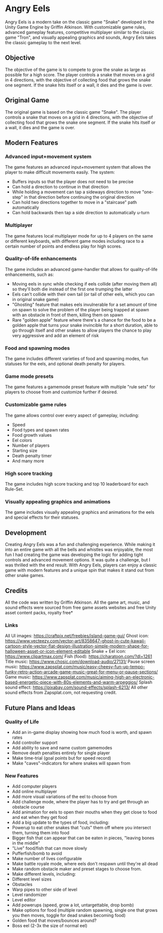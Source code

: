 # Angry Eels

Angry Eels is a modern take on the classic game "Snake" developed in the Unity Game Engine by Griffin Atkinson. With customizable game rules, advanced gameplay features, competitive multiplayer similar to the classic game "Tron", and visually appealing graphics and sounds, Angry Eels takes the classic gameplay to the next level.

## Objective

The objective of the game is to compete to grow the snake as large as possible for a high score. The player controls a snake that moves on a grid in 4 directions, with the objective of collecting food that grows the snake one segment. If the snake hits itself or a wall, it dies and the game is over.

## Original Game

The original game is based on the classic game "Snake". The player controls a snake that moves on a grid in 4 directions, with the objective of collecting food that grows the snake one segment. If the snake hits itself or a wall, it dies and the game is over.

## Modern Features

### Advanced input+movement system

The game features an advanced input+movement system that allows the player to make difficult movements easily. The system:

- Buffers inputs so that the player does not need to be precise
- Can hold a direction to continue in that direction
- While holding a movement can tap a sideways direction to move "one-step" in that direction before continuing the original direction
- Can hold two directions together to move in a "staircase" path automatically
- Can hold backwards then tap a side direction to automatically u-turn

### Multiplayer 

The game features local multiplayer mode for up to 4 players on the same or different keyboards, with different game modes including race to a certain number of points and endless play for high scores.

### Quality-of-life enhancements

The game includes an advanced game-handler that allows for quality-of-life enhancements, such as:

- Moving eels in sync while checking if eels collide (after moving them all) so they'll both die instead of the first one trumping the latter
- Eels can't collide with their own tail (or tail of other eels, which you can in original snake game)
- "Ghosting" feature that makes eels invulnerable for a set amount of time on spawn to solve the problem of the player being trapped at spawn with an obstacle in front  of them, killing them on spawn
- Rare "golden apple" feature where there's a chance for the food to be a golden apple that turns your snake invincible for a short duration, able to go through itself   and other snakes to allow players the chance to play very aggressive and add an element of risk

### Food and spawning modes

The game includes different varieties of food and spawning modes, fun statuses for the eels, and optional death penalty for players.

### Game mode presets

The game features a gamemode preset feature with multiple "rule sets" for players to choose from and customize further if desired.

### Customizable game rules

The game allows control over every aspect of gameplay, including:

- Speed
- Food types and spawn rates
- Food growth values
- Eel colors
- Number of players
- Starting size
- Death penalty timer 
- And many more

### High score tracking

The game includes high score tracking and top 10 leaderboard for each Rule-Set.

### Visually appealing graphics and animations

The game includes visually appealing graphics and animations for the eels and special effects for their statuses.

## Development

Creating Angry Eels was a fun and challenging experience. While making it into an entire game with all the bells and whistles was enjoyable, the most fun I had creating the game was developing the logic for adding tight controls and advanced movement options. It was quite a challenge, but I was thrilled with the end result. With Angry Eels, players can enjoy a classic game with modern features and a unique spin that makes it stand out from other snake games.

## Credits

All the code was written by Griffin Atkinson.
All the game art, music, and sound effects were sourced from free game assets websites and free Unity asset content packs, royalty free*

### Links
All UI images: https://craftpix.net/freebies/island-game-gui/
Ghost icon: https://www.vecteezy.com/vector-art/8358647-ghost-in-cute-kawaii-cartoon-style-vector-flat-design-illustration-simple-modern-shape-for-halloween-asset-or-icon-element-editable
Snake + Eel icon: https://www.clipartmax.com/
Fish (food): https://charatoon.com/?dl=1261
Title music: https://www.chosic.com/download-audio/27131/
Pause screen music: https://www.zapsplat.com/music/easy-cheesy-fun-up-tempo-funky-retro-action-arcade-game-music-great-for-menu-or-pause-sections/
Game music: https://www.zapsplat.com/music/aiming-high-an-electronic-based-energetic-piece-with-80s-elements-and-warm-arpeggios/
Splash sound effect: https://pixabay.com/sound-effects/splash-6213/
All other sound effects from Zapsplat.com, not requesting credit.

## Future Plans and Ideas
### Quality of Life
- Add an in-game display showing how much food is worth, and spawn rates
- Add controller support
- Add ability to save and name custom gamemodes
- Remove death penalties entirely for single player
- Make time-trial (goal points but for speed record)
- Make "caves"-indicators for where snakes will spawn from

### New Features
- Add computer players
- Add online multiplayer
- Add more visual variations of the eel to choose from
- Add challenge mode, where the player has to try and get through an obstacle course
- Add animation for eels to open their mouths when they get close to food and eat when they get food
- Add a big update to the types of food, including:
- Powerup to eat other snakes that "cuts" them off where you intersect them, turning them into food
- Bigger fish that can appear that can be eaten in pieces, "leaving bones in the middle"
- "Live" food/fish that can move slowly
- Pufferfish/bomb to avoid
- Make number of lives configurable
- Make battle royale mode, where eels don't respawn until they're all dead
- Make random obstacle maker and preset stages to choose from.
- Make different levels, including:
- Different level sizes
- Obstacles
- Warp pipes to other side of level
- Level randomizer
- Level editor
- Add powerups (speed, grow a lot, untargettable, drop bomb)
- Make options for food (multiple random spawning, single one that grows you then moves, toggle for dead snakes becoming food)
- Golden food that moves/bounces around?
- Boss eel (2-3x the size of normal eel)
